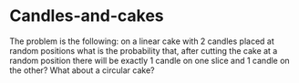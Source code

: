 # Candles-and-cakes
The problem is the following: on a linear cake with 2 candles placed at random positions what is the probability that, after cutting the cake at a random position there will be exactly 1 candle on one slice and 1 candle on the other? What about a circular cake?
